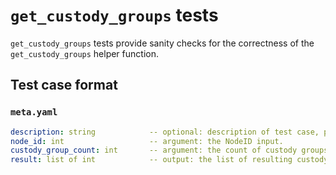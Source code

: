 # `get_custody_groups` tests

`get_custody_groups` tests provide sanity checks for the correctness of the `get_custody_groups` helper function.

## Test case format

### `meta.yaml`

```yaml
description: string            -- optional: description of test case, purely for debugging purposes.
node_id: int                   -- argument: the NodeID input.
custody_group_count: int       -- argument: the count of custody groups.
result: list of int            -- output: the list of resulting custody group indices.
```
